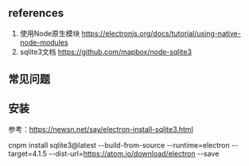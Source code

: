 #

## references
1. 使用Node原生模块 
https://electronjs.org/docs/tutorial/using-native-node-modules
2. sqlite3文档 https://github.com/mapbox/node-sqlite3

## 常见问题


## 安装
参考：https://newsn.net/say/electron-install-sqlite3.html

cnpm install sqlite3@latest --build-from-source --runtime=electron --target=4.1.5 --dist-url=https://atom.io/download/electron --save